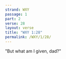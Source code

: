 ```yaml
---
strand: WXY
passage: 1
part: 2
verse: 28
layout: verse
title: "WXY 1:28"
permalink: /WXY/1/28/
---
```

"But what am I given, dad?"
